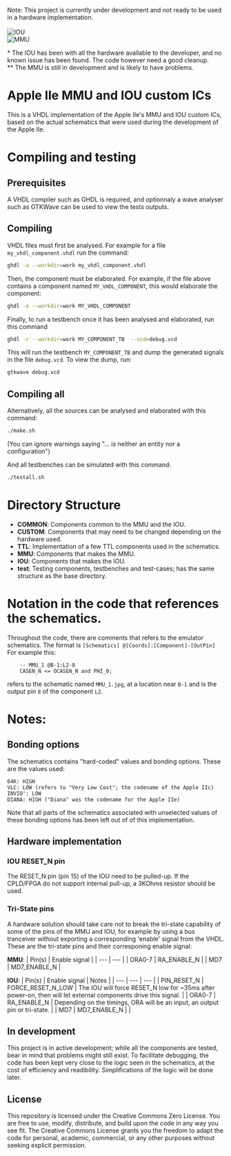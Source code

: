 Note: This project is currently under development and not ready to be used in a hardware implementation.<br/>
<br/>
![IOU](https://img.shields.io/badge/IOU-Fully_Functionnal_*-green)<br/>
![MMU](https://img.shields.io/badge/MMU-Partially_Functionnal_**-yellow)<br/>

\* The IOU has been with all the hardware available to the developer, and no known issue has been found. The code however need a good cleanup.<br/>
\** The MMU is still in development and is likely to have problems.

# Apple IIe MMU and IOU custom ICs

This is a VHDL implementation of the Apple IIe's MMU and IOU custom ICs, based on the actual schematics that were used during the development of the Apple IIe.

# Compiling and testing
## Prerequisites
A VHDL compiler such as GHDL is required, and optionnaly a wave analyser such as GTKWave can be used to view the tests outputs.
## Compiling
VHDL files must first be analysed. For example for a file `my_vhdl_component.vhdl` run the command:
```bash
ghdl -a --workdir=work my_vhdl_component.vhdl
```
Then, the component must be elaborated. For example, if the file above contains a component named `MY_VHDL_COMPONENT`, this would elaborate the component:
```bash
ghdl -e --workdir=work MY_VHDL_COMPONENT
```
Finally, to run a testbench once it has been analysed and elaborated, run this command
```bash
ghdl -r --workdir=work MY_COMPONENT_TB  --vcd=debug.vcd
```
This will run the testbench `MY_COMPONENT_TB` and dump the generated signals in the file `debug.vcd`. To view the dump, run:
```bash
gtkwave debug.vcd
```
## Compiling all
Alternatively, all the sources can be analysed and elaborated with this command:
```bash
./make.sh
```
(You can ignore warnings saying "... is neither an entity nor a configuration")

And all testbenches can be simulated with this command:
```bash
./testall.sh
```

# Directory Structure
* **COMMON**: Components common to the MMU and the IOU.
* **CUSTOM**: Components that may need to be changed depending on the hardware used.
* **TTL**: Implementation of a few TTL components used in the schematics.
* **MMU**: Components that makes the MMU.
* **IOU**: Components that makes the IOU.
* **test**: Testing components, testbenches and test-cases; has the same structure as the base directory.

# Notation in the code that references the schematics.
Throughout the code, there are comments that refers to the emulator schematics. The format is `[Schematics] @[Coords]:[Component]-[OutPin]`
For example this:
```
    -- MMU_1 @B-1:L2-8
    CASEN_N <= OCASEN_N and PHI_0;
```
refers to the schematic named `MMU_1.jpg`, at a location near `B-1` and is the output pin `8` of the component `L2`.

# Notes:
## Bonding options
The schematics contains "hard-coded" values and bonding options. These are the values used:
```
64K: HIGH
VLC: LOW (refers to "Very Low Cost"; the codename of the Apple IIc)
INVIO': LOW
DIANA: HIGH ("Diana" was the codename for the Apple IIe)
```
Note that all parts of the schematics associated with unselected values of these bonding options has been left out of of this implementation.

## Hardware implementation
### IOU RESET_N pin
The RESET_N pin (pin 15) of the IOU need to be pulled-up. If the CPLD/FPGA do not support internal pull-up, a 3KOhms resistor should be used.

### Tri-State pins
A hardware solution should take care not to break the tri-state capability of some of the pins of the MMU and IOU, for example by using a bus tranceiver without exporting a corresponding 'enable' signal from the VHDL.
These are the tri-state pins and their corresponing enable signal:

**MMU**:
| Pin(s) | Enable signal |
| --- | --- |
| ORA0-7  | RA_ENABLE_N |
| MD7  | MD7_ENABLE_N |

**IOU**:
| Pin(s) | Enable signal | Notes |
| --- | --- | --- |
| PIN_RESET_N  | FORCE_RESET_N_LOW | The IOU will force RESET_N low for ~35ms after power-on, then will let external components drive this signal. |
| ORA0-7  | RA_ENABLE_N | Depending on the timings, ORA will be an input, an output pin or tri-state. |
| MD7  | MD7_ENABLE_N | |

## In development
This project is in active development; while all the components are tested, bear in mind that problems might still exist.
To facilitate debugging, the code has been kept very close to the logic seen in the schematics, at the cost of efficiency and readibility. Simplifications of the logic will be done later.

## License

This repository is licensed under the Creative Commons Zero License. You are free to use, modify, distribute, and build upon the code in any way you see fit. The Creative Commons License grants you the freedom to adapt the code for personal, academic, commercial, or any other purposes without seeking explicit permission.
